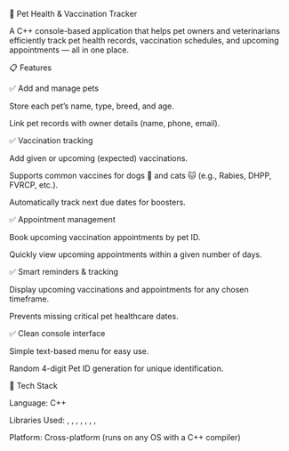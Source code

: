 🐾 Pet Health & Vaccination Tracker

A C++ console-based application that helps pet owners and veterinarians efficiently track pet health records, vaccination schedules, and upcoming appointments — all in one place.

📋 Features

✅ Add and manage pets

Store each pet’s name, type, breed, and age.

Link pet records with owner details (name, phone, email).

✅ Vaccination tracking

Add given or upcoming (expected) vaccinations.

Supports common vaccines for dogs 🐶 and cats 🐱 (e.g., Rabies, DHPP, FVRCP, etc.).

Automatically track next due dates for boosters.

✅ Appointment management

Book upcoming vaccination appointments by pet ID.

Quickly view upcoming appointments within a given number of days.

✅ Smart reminders & tracking

Display upcoming vaccinations and appointments for any chosen timeframe.

Prevents missing critical pet healthcare dates.

✅ Clean console interface

Simple text-based menu for easy use.

Random 4-digit Pet ID generation for unique identification.

🧠 Tech Stack

Language: C++

Libraries Used: <iostream>, <vector>, <string>, <ctime>, <sstream>, <cstdio>, <cstdlib>, <algorithm>

Platform: Cross-platform (runs on any OS with a C++ compiler)
